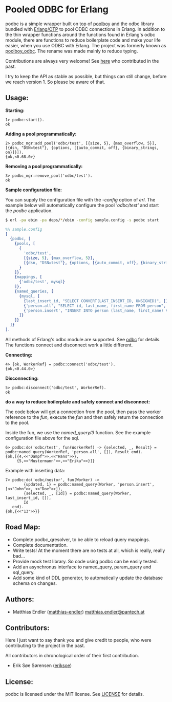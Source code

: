 Pooled ODBC for Erlang
======================

podbc is a simple wrapper built on top of [poolboy](https://github.com/devinus/poolboy) and the odbc library bundled
with [Erlang/OTP](http://www.erlang.org) to pool ODBC connections in Erlang. In addition to the thin wrapper functions
around the functions found in Erlang's odbc module, there are functions to reduce boilerplate code and make your life
easier, when you use ODBC with Erlang. The project was formerly known as [poolboy_odbc](https://github.com/pannonia-technologies/poolboy_odbc).
The rename was made mainly to reduce typing.

Contributions are always very welcome! See [here](#contributors) who contributed in the past.

I try to keep the API as stable as possible, but things can still change, before we reach version 1. So please be aware
of that.

Usage:
------

**Starting:**

```erl-sh
1> podbc:start().
ok
```

**Adding a pool programmatically:**

```erl-sh
2> podbc_mgr:add_pool('odbc/test', [{size, 5}, {max_overflow, 5}], [{dsn, "DSN=test"}, {options, [{auto_commit, off}, {binary_strings, on}]}]).
{ok,<0.68.0>}
```

**Removing a pool programmatically:**

```erl-sh
3> podbc_mgr:remove_pool('odbc/test').
ok
```

**Sample configuration file:**

You can supply the configuration file with the *-config* option of *erl*. The example below will automatically configure
the pool *'odbc/test'* and start the *podbc* application.

```bash
$ erl -pa ebin -pa deps/*/ebin -config sample.config -s podbc start
```

```erl
%% sample.config
[
  {podbc, [
    {pools, [
      {
        'odbc/test',
        [{size, 5}, {max_overflow, 5}],
        [{dsn, "DSN=test"}, {options, [{auto_commit, off}, {binary_strings, on}]}]
      }
    ]},
    {mappings, [
      {'odbc/test', mysql}
    ]},
    {named_queries, [
      {mysql, [
        {last_insert_id, "SELECT CONVERT(LAST_INSERT_ID, UNSIGNED)", []},
        {'person.all', "SELECT id, last_name, first_name FROM person", []},
        {'person.insert', "INSERT INTO person (last_name, first_name) VALUES (?, ?)", [{sql_varchar, 64}, {sql_varchar, 64}]}
      ]}
    ]}
  ]}
].
```

All methods of Erlang's odbc module are supported. See [odbc](http://www.erlang.org/doc/man/odbc.html) for details. The functions
connect and disconnect work a little different.

**Connecting:**

```erl-sh
4> {ok, WorkerRef} = podbc:connect('odbc/test').
{ok,<0.44.0>}
```

**Disconnecting:**

```erl-sh
5> podbc:disconnect('odbc/test', WorkerRef).
ok
```

**do a way to reduce boilerplate and safely connect and disconnect:**

The code below will get a connection from the pool, then pass the worker reference to the *fun*, execute the *fun* and
then safely return the connection to the pool.

Inside the fun, we use the *named_query/3* function. See the example configuration file above for the sql.

```erl-sh
6> podbc:do('odbc/test', fun(WorkerRef) -> {selected, _, Result} = podbc:named_query(WorkerRef, 'person.all', []), Result end).
{ok,[{4,<<"Dampf">>,<<"Hans">>},
     {5,<<"Mustermann">>,<<"Erika">>}]}
```

Example with inserting data:

```erl-sh
7> podbc:do('odbc/nestor', fun(Worker) ->
        {updated, 1} = podbc:named_query(Worker, 'person.insert', [<<"John">>, <<"Doe">>]),
        {selected, _, [Id]} = podbc:named_query(Worker, last_insert_id, []),
        Id
   end).
{ok,{<<"13">>}}
```

Road Map:
---------

- Complete podbc_qresolver, to be able to reload query mappings.
- Complete documentation.
- Write tests! At the moment there are no tests at all, which is really, really bad...
- Provide mock test library. So code using podbc can be easily tested.
- Add an asynchronus interface to named_query, param_query and sql_query.
- Add some kind of DDL generator, to automatically update the database schema on changes.

Authors:
--------

- Matthias Endler ([matthias-endler](https://github.com/matthias-endler)) <matthias.endler@pantech.at>

Contributors:
-------------

Here I just want to say thank you and give credit to people, who were contributing to the project in the past.

All contributors in chronological order of their first contribution.

- Erik Søe Sørensen ([eriksoe](https://github.com/eriksoe))

License:
--------

podbc is licensed under the MIT license. See [LICENSE](LICENSE) for details.